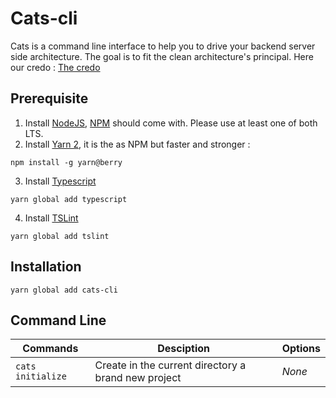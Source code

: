 # Cats-cli

Cats is a command line interface to help you to drive your backend server side architecture. The goal is to fit the clean architecture's principal. Here our credo : [The credo](https://herbertograca.com/2017/11/16/explicit-architecture-01-ddd-hexagonal-onion-clean-cqrs-how-i-put-it-all-together/)

## Prerequisite

1. Install [NodeJS](https://nodejs.org/en/), [NPM](https://www.npmjs.com/) should come with. Please use at least one of both LTS.
2. Install [Yarn 2](https://yarnpkg.com/getting-started/install), it is the as NPM but faster and stronger :
```
npm install -g yarn@berry
```
3. Install [Typescript](https://www.typescriptlang.org/)
```
yarn global add typescript
```
4. Install [TSLint](https://palantir.github.io/tslint/)
```
yarn global add tslint
```

## Installation

```
yarn global add cats-cli
```

## Command Line

Commands | Desciption | Options
--- | --- | ---
```cats initialize``` | Create in the current directory a brand new project | _None_